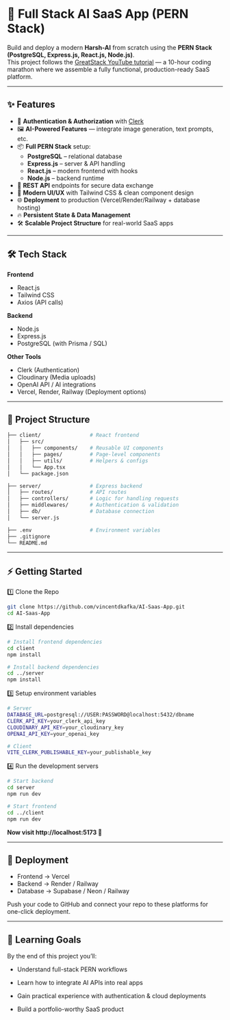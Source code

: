# 🚀 Full Stack AI SaaS App (PERN Stack)

Build and deploy a modern **Harsh-AI** from scratch using the **PERN Stack (PostgreSQL, Express.js, React.js, Node.js)**.  
This project follows the [GreatStack YouTube tutorial](https://www.youtube.com/watch?v=RkYIWg5XAnI) — a 10-hour coding marathon where we assemble a fully functional, production-ready SaaS platform.

---

## ✨ Features

- 🔑 **Authentication & Authorization** with [Clerk](https://clerk.com)  
- 🖼 **AI-Powered Features** — integrate image generation, text prompts, etc.  
- 📦 **Full PERN Stack** setup:  
  - **PostgreSQL** – relational database  
  - **Express.js** – server & API handling  
  - **React.js** – modern frontend with hooks  
  - **Node.js** – backend runtime  
- 📡 **REST API** endpoints for secure data exchange  
- 🎨 **Modern UI/UX** with Tailwind CSS & clean component design  
- 🌐 **Deployment** to production (Vercel/Render/Railway + database hosting)  
- 🔥 **Persistent State & Data Management**  
- 🛠 **Scalable Project Structure** for real-world SaaS apps

---

## 🛠️ Tech Stack

**Frontend**
- React.js  
- Tailwind CSS  
- Axios (API calls)  

**Backend**
- Node.js  
- Express.js  
- PostgreSQL (with Prisma / SQL)  

**Other Tools**
- Clerk (Authentication)  
- Cloudinary (Media uploads)  
- OpenAI API / AI integrations  
- Vercel, Render, Railway (Deployment options)  

---

## 📂 Project Structure

```bash
├── client/                # React frontend
│   ├── src/
│   │   ├── components/    # Reusable UI components
│   │   ├── pages/         # Page-level components
│   │   ├── utils/         # Helpers & configs
│   │   └── App.tsx
│   └── package.json

├── server/                # Express backend
│   ├── routes/            # API routes
│   ├── controllers/       # Logic for handling requests
│   ├── middlewares/       # Authentication & validation
│   ├── db/                # Database connection
│   └── server.js

├── .env                   # Environment variables
├── .gitignore
└── README.md
```

---


## ⚡ Getting Started

1️⃣ Clone the Repo
```bash
git clone https://github.com/vincentdkafka/AI-Saas-App.git
cd AI-Saas-App
```


2️⃣ Install dependencies
```bash
# Install frontend dependencies
cd client
npm install

# Install backend dependencies
cd ../server
npm install

```

3️⃣ Setup environment variables

```bash
# Server
DATABASE_URL=postgresql://USER:PASSWORD@localhost:5432/dbname
CLERK_API_KEY=your_clerk_api_key
CLOUDINARY_API_KEY=your_cloudinary_key
OPENAI_API_KEY=your_openai_key

# Client
VITE_CLERK_PUBLISHABLE_KEY=your_publishable_key

```

4️⃣ Run the development servers

```bash
# Start backend
cd server
npm run dev

# Start frontend
cd ../client
npm run dev

```
**Now visit http://localhost:5173 🎉**

---

## 🚀 Deployment

- Frontend → Vercel
- Backend → Render
 / Railway
- Database → Supabase
 / Neon
 / Railway

Push your code to GitHub and connect your repo to these platforms for one-click deployment.

---


## 🧠 Learning Goals

By the end of this project you’ll:

- Understand full-stack PERN workflows

- Learn how to integrate AI APIs into real apps

- Gain practical experience with authentication & cloud deployments

- Build a portfolio-worthy SaaS product

